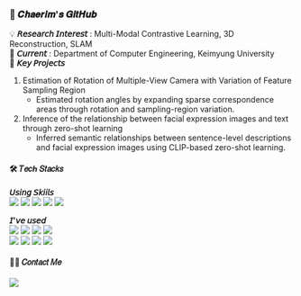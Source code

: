 <!-- ────────── 헤더 ────────── -->


<!-- ────────── 소개 ────────── -->
<h3 align="left">🌱 𝑪𝒉𝒂𝒆𝒓𝒊𝒎'𝒔 𝑮𝒊𝒕𝑯𝒖𝒃</h3>



<div align="left">

💡 <strong>𝘙𝘦𝘴𝘦𝘢𝘳𝘤𝘩 𝘐𝘯𝘵𝘦𝘳𝘦𝘴𝘵</strong> : Multi-Modal Contrastive Learning, 3D Reconstruction, SLAM <br>
🔧 <strong>𝘊𝘶𝘳𝘳𝘦𝘯𝘵</strong> : Department of Computer Engineering, Keimyung University   
🔬 <strong>𝘒𝘦𝘺 𝘗𝘳𝘰𝘫𝘦𝘤𝘵𝘴</strong> 
1. Estimation of Rotation of Multiple-View Camera with Variation of Feature Sampling Region
   - Estimated rotation angles by expanding sparse correspondence areas through rotation and sampling-region variation.  
2. Inference of the relationship between facial expression images and text through zero-shot learning
   - Inferred semantic relationships between sentence-level descriptions and facial expression images using CLIP-based zero-shot learning.  


</div>


<!-- ────────── Tech Stacks ────────── -->
<h4 align="left">🛠️ 𝑇𝑒𝑐ℎ 𝑆𝑡𝑎𝑐𝑘𝑠</h4>


<div align="left">

**𝘜𝘴𝘪𝘯𝘨 𝘚𝘬𝘪𝘪𝘭𝘴**  
<img src="https://img.shields.io/badge/Python-3776AB?style=social&logo=Python"> <img src="https://img.shields.io/badge/PyTorch-EE4C2C?style=social&logo=PyTorch"> <img src="https://img.shields.io/badge/C++-00599C?style=social&logo=C%2B%2B"> <img src="https://img.shields.io/badge/Linux-FCC624?style=social&logo=Linux"> <img src="https://img.shields.io/badge/Git-F05032?style=social&logo=Git">

**𝘐'𝘷𝘦 𝘶𝘴𝘦𝘥**  
<img src="https://img.shields.io/badge/C-A8B9CC?style=social&logo=C"> <img src="https://img.shields.io/badge/Matlab-0076a8?style=social&logo=MathWorks"> <img src="https://img.shields.io/badge/MySQL-4479A1?style=social&logo=MySQL"> <img src="https://img.shields.io/badge/React-61DAFB?style=social&logo=React">  
<img src="https://img.shields.io/badge/HTML5-E34F26?style=social&logo=HTML5"> <img src="https://img.shields.io/badge/CSS3-1572B6?style=social&logo=CSS3"> <img src="https://img.shields.io/badge/Notion-000000?style=social&logo=Notion"> <img src="https://img.shields.io/badge/GitHub-181717?style=social&logo=GitHub">





</div>



<!-- ────────── 연락처 ────────── -->
<h4 align="">🧑‍💻 𝐶𝑜𝑛𝑡𝑎𝑐𝑡 𝑀𝑒</h4>


<div align="">

<a href="mailto:cozyriming@gmail.com">
  <img src="https://img.shields.io/badge/Gmail-EA4335?style=social&logo=Gmail">
</a>

</div>



</div>
